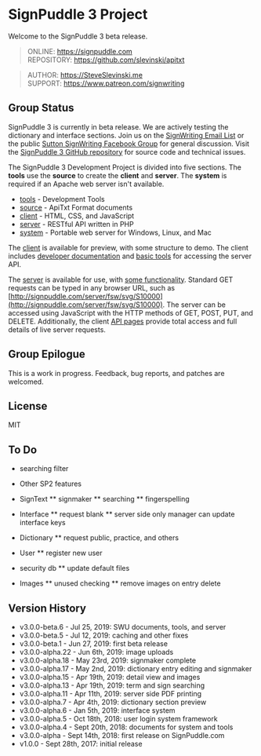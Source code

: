# SignPuddle 3 Project

Welcome to the SignPuddle 3 beta release.  

> ONLINE: https://signpuddle.com  
> REPOSITORY: https://github.com/slevinski/apitxt  

> AUTHOR: https://SteveSlevinski.me  
> SUPPORT: https://www.patreon.com/signwriting

## Group Status
SignPuddle 3 is currently in beta release.  We are actively testing the dictionary and interface sections.  Join us on the [SignWriting Email List](http://www.signwriting.org/forums/swlist/) or the public [Sutton SignWriting Facebook Group](https://www.facebook.com/groups/SuttonSignWriting/) for general discussion.  Visit the [SignPuddle 3 GitHub repository](https://github.com/slevinski/apitxt) for source code and technical issues.

The SignPuddle 3 Development Project is divided into five sections.  The **tools** use the **source** to create the **client** and **server**.  The **system** is required if an Apache web server isn't available.


+ [tools](tools) - Development Tools
+ [source](source) - ApiTxt Format documents
+ [client](client) - HTML, CSS, and JavaScript
+ [server](server) - RESTful API written in PHP
+ [system](system) - Portable web server for Windows, Linux, and Mac

The [client](client) is available for preview, with some structure to demo.  The client includes [developer documentation](client/doc) and [basic tools](client/api) for accessing the server API.

The [server](server) is available for use, with [some functionality](client/doc).  Standard GET requests can be typed in any browser URL, such as [http://signpuddle.com/server/fsw/svg/S10000](http://signpuddle.com/server/fsw/svg/S10000).  The server can be accessed using JavaScript with the HTTP methods of GET, POST, PUT, and DELETE.  Additionally, the client [API pages](client/api) provide total access and full details of live server requests.


## Group Epilogue
This is a work in progress. Feedback, bug reports, and patches are welcomed.

## License
MIT

## To Do

* searching filter

* Other SP2 features

* SignText
** signmaker
** searching
** fingerspelling


* Interface
** request blank
** server side only manager can update interface keys

* Dictionary
** request public, practice, and others

* User
** register new user

* security db
** update default files

* Images
** unused checking
** remove images on entry delete

## Version History
* v3.0.0-beta.6 - Jul 25, 2019: SWU documents, tools, and server
* v3.0.0-beta.5 - Jul 12, 2019: caching and other fixes
* v3.0.0-beta.1 - Jun 27, 2019: first beta release
* v3.0.0-alpha.22 - Jun 6th, 2019: image uploads
* v3.0.0-alpha.18 - May 23rd, 2019: signmaker complete
* v3.0.0-alpha.17 - May 2nd, 2019: dictionary entry editing and signmaker
* v3.0.0-alpha.15 - Apr 19th, 2019: detail view and images
* v3.0.0-alpha.13 - Apr 19th, 2019: term and sign searching
* v3.0.0-alpha.11 - Apr 11th, 2019: server side PDF printing
* v3.0.0-alpha.7 - Apr 4th, 2019: dictionary section preview
* v3.0.0-alpha.6 - Jan 5th, 2019: interface system
* v3.0.0-alpha.5 - Oct 18th, 2018: user login system framework
* v3.0.0-alpha.4 - Sept 20th, 2018: documents for system and tools
* v3.0.0-alpha - Sept 14th, 2018: first release on SignPuddle.com
* v1.0.0 - Sept 28th, 2017: initial release 
